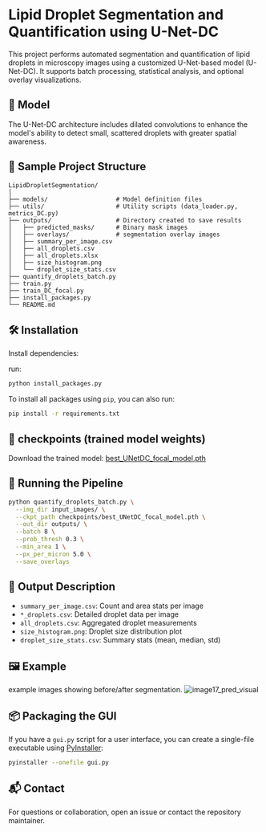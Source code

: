 # Lipid Droplet Segmentation and Quantification using U-Net-DC

This project performs automated segmentation and quantification of lipid droplets in microscopy images using a customized U-Net-based model (U-Net-DC). It supports batch processing, statistical analysis, and optional overlay visualizations.

## 🧠 Model

The U-Net-DC architecture includes dilated convolutions to enhance the model's ability to detect small, scattered droplets with greater spatial awareness.

## 📂 Sample Project Structure

```plaintext
LipidDropletSegmentation/
│
├── models/                   # Model definition files
├── utils/                    # Utility scripts (data_loader.py, metrics_DC.py)
├── outputs/                  # Directory created to save results
│   ├── predicted_masks/      # Binary mask images
│   ├── overlays/             # segmentation overlay images
│   ├── summary_per_image.csv
│   ├── all_droplets.csv
│   ├── all_droplets.xlsx
│   ├── size_histogram.png
│   └── droplet_size_stats.csv
├── quantify_droplets_batch.py
├── train.py
├── train_DC_focal.py
├── install_packages.py
└── README.md
```

## 🛠️ Installation

Install dependencies:

 run:

```bash
python install_packages.py
```


To install all packages using `pip`, you can also run:

```bash
pip install -r requirements.txt
```


## 🔗 checkpoints (trained model weights)

Download the trained model: [best_UNetDC_focal_model.pth](https://drive.google.com/file/d/1GqywfrT1-Pjfd10h86i38AGXFLWsWSyQ/view?usp=drive_link)

## 🚀 Running the Pipeline

```bash
python quantify_droplets_batch.py \
  --img_dir input_images/ \
  --ckpt_path checkpoints/best_UNetDC_focal_model.pth \
  --out_dir outputs/ \
  --batch 8 \
  --prob_thresh 0.3 \
  --min_area 1 \
  --px_per_micron 5.0 \
  --save_overlays
```

## 📄 Output Description

- `summary_per_image.csv`: Count and area stats per image
- `*_droplets.csv`: Detailed droplet data per image
- `all_droplets.csv`: Aggregated droplet measurements
- `size_histogram.png`: Droplet size distribution plot
- `droplet_size_stats.csv`: Summary stats (mean, median, std)

## 🖼 Example

 example images showing before/after segmentation.
 ![image17_pred_visual](https://github.com/user-attachments/assets/d45acdf1-3785-477e-a8e0-fb0e2ae52f11)

## 📦 Packaging the GUI

If you have a `gui.py` script for a user interface, you can create a single-file
executable using [PyInstaller](https://pyinstaller.org/):

```bash
pyinstaller --onefile gui.py
```





## 📬 Contact

For questions or collaboration, open an issue or contact the repository maintainer.
